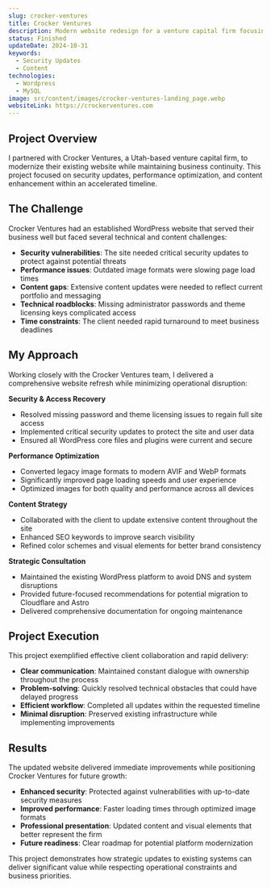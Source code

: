 ```yaml
---
slug: crocker-ventures
title: Crocker Ventures
description: Modern website redesign for a venture capital firm focusing on user experience.
status: Finished
updateDate: 2024-10-31
keywords:
  - Security Updates
  - Content
technologies:
  - Wordpress
  - MySQL
image: src/content/images/crocker-ventures-landing_page.webp
websiteLink: https://crockerventures.com
---
```


## Project Overview

I partnered with Crocker Ventures, a Utah-based venture capital firm, to modernize their existing website while maintaining business continuity. This project focused on security updates, performance optimization, and content enhancement within an accelerated timeline.

## The Challenge

Crocker Ventures had an established WordPress website that served their business well but faced several technical and content challenges:

- **Security vulnerabilities**: The site needed critical security updates to protect against potential threats
- **Performance issues**: Outdated image formats were slowing page load times
- **Content gaps**: Extensive content updates were needed to reflect current portfolio and messaging
- **Technical roadblocks**: Missing administrator passwords and theme licensing keys complicated access
- **Time constraints**: The client needed rapid turnaround to meet business deadlines

## My Approach

Working closely with the Crocker Ventures team, I delivered a comprehensive website refresh while minimizing operational disruption:

**Security & Access Recovery**
- Resolved missing password and theme licensing issues to regain full site access
- Implemented critical security updates to protect the site and user data
- Ensured all WordPress core files and plugins were current and secure

**Performance Optimization**
- Converted legacy image formats to modern AVIF and WebP formats
- Significantly improved page loading speeds and user experience
- Optimized images for both quality and performance across all devices

**Content Strategy**
- Collaborated with the client to update extensive content throughout the site
- Enhanced SEO keywords to improve search visibility
- Refined color schemes and visual elements for better brand consistency

**Strategic Consultation**
- Maintained the existing WordPress platform to avoid DNS and system disruptions
- Provided future-focused recommendations for potential migration to Cloudflare and Astro
- Delivered comprehensive documentation for ongoing maintenance

## Project Execution

This project exemplified effective client collaboration and rapid delivery:

- **Clear communication**: Maintained constant dialogue with ownership throughout the process
- **Problem-solving**: Quickly resolved technical obstacles that could have delayed progress
- **Efficient workflow**: Completed all updates within the requested timeline
- **Minimal disruption**: Preserved existing infrastructure while implementing improvements

## Results

The updated website delivered immediate improvements while positioning Crocker Ventures for future growth:

- **Enhanced security**: Protected against vulnerabilities with up-to-date security measures
- **Improved performance**: Faster loading times through optimized image formats
- **Professional presentation**: Updated content and visual elements that better represent the firm
- **Future readiness**: Clear roadmap for potential platform modernization

This project demonstrates how strategic updates to existing systems can deliver significant value while respecting operational constraints and business priorities.